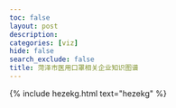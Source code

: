 ```yaml
---
toc: false
layout: post
description:  
categories: [viz]
hide: false
search_exclude: false
title: 菏泽市医用口罩相关企业知识图谱
---
```


{% include hezekg.html text="hezekg" %}




